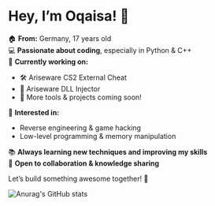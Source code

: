 # Hey, I’m Oqaisa! 👋

🏠 **From:** Germany, 17 years old  
💻 **Passionate about coding**, especially in Python & C++  
🚀 **Currently working on:**
  - 🛠 Ariseware CS2 External Cheat
  - 🔌 Ariseware DLL Injector
  - 🔄 More tools & projects coming soon!

🎯 **Interested in:**
  - Reverse engineering & game hacking
  - Low-level programming & memory manipulation

📚 **Always learning new techniques and improving my skills**  
🤝 **Open to collaboration & knowledge sharing**

Let’s build something awesome together! 🚀




![Anurag's GitHub stats](https://github-readme-stats.vercel.app/api?username=oqaisa&show_icons=true&theme=tokyonight)
